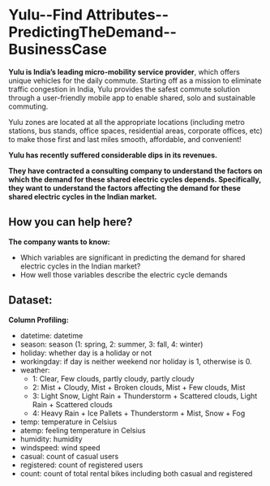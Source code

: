 # Yulu--Find Attributes--PredictingTheDemand--BusinessCase

**Yulu is India’s leading micro-mobility service provider**, which offers unique vehicles for the daily commute. Starting off as a mission to eliminate traffic congestion in India, Yulu provides the safest commute solution through a user-friendly mobile app to enable shared, solo and sustainable commuting.

Yulu zones are located at all the appropriate locations (including metro stations, bus stands, office spaces, residential areas, corporate offices, etc) to make those first and last miles smooth, affordable, and convenient!

**Yulu has recently suffered considerable dips in its revenues.**

**They have contracted a consulting company to understand the factors on which the demand for these shared electric cycles depends. Specifically, they want to understand the factors affecting the demand for these shared electric cycles in the Indian market.**

## How you can help here?

**The company wants to know:**

* Which variables are significant in predicting the demand for shared electric cycles in the Indian market?
* How well those variables describe the electric cycle demands

## Dataset:

**Column Profiling:**

* datetime: datetime
* season: season (1: spring, 2: summer, 3: fall, 4: winter)
* holiday: whether day is a holiday or not 
* workingday: if day is neither weekend nor holiday is 1, otherwise is 0.
* weather:
  * 1: Clear, Few clouds, partly cloudy, partly cloudy
  * 2: Mist + Cloudy, Mist + Broken clouds, Mist + Few clouds, Mist
  * 3: Light Snow, Light Rain + Thunderstorm + Scattered clouds, Light Rain + Scattered clouds
  * 4: Heavy Rain + Ice Pallets + Thunderstorm + Mist, Snow + Fog
* temp: temperature in Celsius
* atemp: feeling temperature in Celsius
* humidity: humidity
* windspeed: wind speed
* casual: count of casual users
* registered: count of registered users
* count: count of total rental bikes including both casual and registered

  
